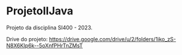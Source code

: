 # ProjetoIIJava

Projeto da disciplina SI400 - 2023.

Drive do projeto: https://drive.google.com/drive/u/2/folders/1iko_zS-N8X6KIp6k--5oXnfPHrTnZMsT
